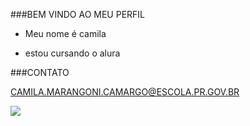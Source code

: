 ###BEM VINDO AO MEU PERFIL

- Meu nome é camila

- estou cursando o alura

###CONTATO 

CAMILA.MARANGONI.CAMARGO@ESCOLA.PR.GOV.BR

![](https://media.tenor.com/9yy0MfToKfMAAAAd/renato-augusto-ra8.gif)
